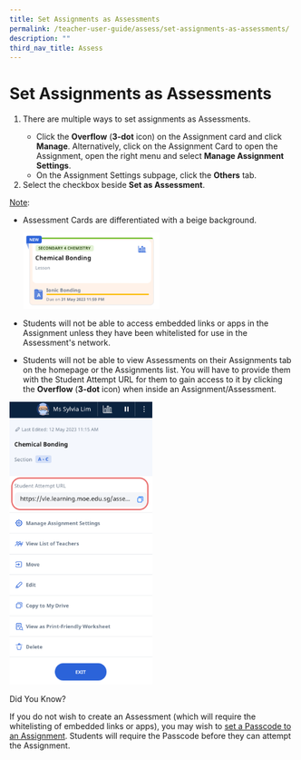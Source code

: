 ```yaml
---
title: Set Assignments as Assessments
permalink: /teacher-user-guide/assess/set-assignments-as-assessments/
description: ""
third_nav_title: Assess
---
```

<h1 id="set-assignments-as-assessments">Set Assignments as Assessments</h1>
<ol>
<li>There are multiple ways to set assignments as Assessments.</li><ul>
<li>Click the <strong>Overflow</strong> (<strong>3-dot</strong> icon) on the Assignment card and click <strong>Manage</strong>. Alternatively, click on the Assignment Card to open the Assignment, open the right menu and select <strong>Manage Assignment Settings</strong>.</li>
	<li>On the Assignment Settings subpage, click the <strong>Others</strong> tab.</li></ul>
<li>Select the checkbox beside <strong>Set as Assessment</strong>. </li>
</ol>
<p><u>Note</u>: </p>
<ul>
<li><p>Assessment Cards are differentiated with a beige background.</p>
<p><img style="width: 50%;" src="/images/2Teacher/As-Assessment.png"></p>
</li>
<li><p>Students will not be able to access embedded links or apps in the Assignment unless they have been whitelisted for use in the Assessment's network.</p>
</li>
<li>Students will not be able to view Assessments on their Assignments tab on the homepage or the Assignments list. You will have to provide them with the Student Attempt URL for them to gain access to it by clicking the <strong>Overflow</strong> (<strong>3-dot</strong> icon) when inside an Assignment/Assessment.</li>
</ul>
<p><img style="width: 50%;" src="/images/2Teacher/As-AssessmentURL.png"></p>
<p>Did You Know?</p>
<p>If you do not wish to create an Assessment (which will require the whitelisting of embedded links or apps), you may wish to <a target="_blank" href="/teacher-user-guide/assess/add-and-view-passcodes/">set a Passcode to an Assignment</a>. Students will require the Passcode before they can attempt the Assignment.</p>
